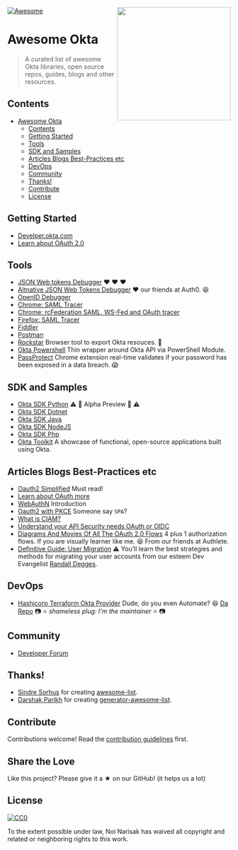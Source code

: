 [<img src="https://aws1.discourse-cdn.com/standard14/uploads/oktadev/original/1X/0c6402653dfb70edc661d4976a43a46f33e5e919.png" align="right" width="256px"/>](https://devforum.okta.com/)
[![Awesome](https://awesome.re/badge.svg)](https://awesome.re)

# Awesome Okta <!-- [![Awesome](https://awesome.re/badge.svg)](https://awesome.re) -->

> A curated list of awesome Okta libraries, open source repos, guides, blogs and other resources.

## Contents

- [Awesome Okta](#awesome-okta)
  - [Contents](#contents)
  - [Getting Started](#getting-started)
  - [Tools](#tools)
  - [SDK and Samples](#sdk-and-samples)
  - [Articles Blogs Best-Practices etc](#articles-blogs-best-practices-etc)
  - [DevOps](#devops)
  - [Community](#community)
  - [Thanks!](#thanks)
  - [Contribute](#contribute)
  - [License](#license)

## Getting Started

- [Develper.okta.com](https://developer.okta.com/docs/)
- [Learn about OAuth 2.0](/https://www.oauth.com/)

## Tools

- [JSON Web tokens Debugger](https://www.jsonwebtoken.io/) :heart: :heart: :heart:
- [Altnative JSON Web Tokens Debugger](https://jwt.io) :heart: our friends at Auth0. :laughing:
- [OpenID Debugger](https://oidcdebugger.com/)
- [Chrome: SAML Tracer](https://chrome.google.com/webstore/detail/saml-tracer/mpdajninpobndbfcldcmbpnnbhibjmch?hl=en)
- [Chrome: rcFederation SAML, WS-Fed and OAuth tracer](https://chrome.google.com/webstore/detail/rcfederation-saml-ws-fed/hkodokikbjolckghdnljbkbhacbhpnkb?hl=en)
- [Firefox: SAML Tracer](https://addons.mozilla.org/en-US/firefox/addon/saml-tracer/)
- [Fiddler](https://www.telerik.com/fiddler)
- [Postman](https://www.getpostman.com/)
- [Rockstar](https://gabrielsroka.github.io/rockstar/) Browser tool to export Okta resouces. :metal:
- [Okta Powershell](https://github.com/gabrielsroka/OktaAPI.psm1) Thin wrapper around Okta API via PowerShell Module. 
- [PassProtect](https://www.passprotect.io/) Chrome extension real-time validates if your password has been exposed in a data breach. :scream:

## SDK and Samples

- [Okta SDK Python](https://github.com/okta/okta-sdk-python) :warning: :construction: Alpha Preview :construction: :warning:
- [Okta SDK Dotnet](https://github.com/okta/okta-sdk-dotnet)
- [Okta SDK Java](https://github.com/okta/okta-sdk-java)
- [Okta SDK NodeJS](https://github.com/okta/okta-sdk-nodejs)
- [Okta SDK Php](https://github.com/okta/okta-sdk-php)
- [Okta Toolkit](https://toolkit.okta.com/apps/) A showcase of functional, open-source applications built using Okta.

## Articles Blogs Best-Practices etc

- [Oauth2 Simplified](https://aaronparecki.com/oauth-2-simplified/) Must read!
- [Learn about OAuth more](https://www.oauth.com/)
- [WebAuthN](https://www.okta.com/security-blog/2019/09/passwordless-authentication-where-to-start/) Introduction
- [Oauth2 with PKCE](https://developer.okta.com/blog/2019/08/22/okta-authjs-pkce) Someone say `SPA`?
- [What is CIAM?](https://www.youtube.com/watch?v=sMfg7nu_7Xk)
- [Understand your API Security needs OAuth or OIDC](https://devblog.axway.com/apis/understand-your-api-security-need-oauth-or-openid-connect)
- [Diagrams And Movies Of All The OAuth 2.0 Flows](https://medium.com/@darutk/diagrams-and-movies-of-all-the-oauth-2-0-flows-194f3c3ade85) 4 plus 1 authorization flows. If you are visually learner like me. :laughing: From our friends at Authlete.
- [Definitive Guide: User Migration](https://developer.okta.com/blog/2019/02/15/user-migration-the-definitive-guide) :warning: You’ll learn the best strategies and methods for migrating your user accounts from our esteem Dev Evangelist [Randall Degges](https://github.com/rdegges). 

## DevOps

- [Hashicorp Terraform Okta Provider](https://www.terraform.io/docs/providers/okta/index.html) Dude, do you even Automate? :laughing: [Da Repo](https://github.com/articulate/terraform-provider-okta) :camera: :star: *shameless plug: I'm the maintainer* :star: :camera:

## Community

- [Developer Forum](https://devforum.okta.com/)

## Thanks!

- [Sindre Sorhus](https://github.com/sindresorhus) for creating [awesome-list](https://github.com/sindresorhus/awesome).
- [Darshak Parikh](https://github.com/dar5hak) for creating [generator-awesome-list](https://www.npmjs.com/package/generator-awesome-list).

## Contribute

Contributions welcome! Read the [contribution guidelines](contributing.md) first.

## Share the Love

Like this project? Please give it a ★ on our GitHub! (it helps us a lot)

## License

[![CC0](https://mirrors.creativecommons.org/presskit/buttons/88x31/svg/cc-zero.svg)](https://creativecommons.org/publicdomain/zero/1.0)

To the extent possible under law, Noi Narisak has waived all copyright and
related or neighboring rights to this work.
